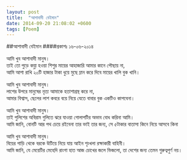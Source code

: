 ```yaml
---
layout: post
title:  "আশাবাদী বেইমান"
date: 2014-09-20 21:08:02 +0600
tags: [Poem]
---
```


##আশাবাদী বেইমান
####প্রকাশঃ ১৬-০৬-২০১৪


আমি খুব আশাবাদী মানুষ।  
তাই তো পুড়ে কয়্লা হওয়া শিশুর মায়ের আহাজারি আমার কানে পৌছায় না,  
আমি আশা রাখি ২০টি হাজার টাকা ধুয়ে মুছে ম্লান করে দিবে মায়ের খালি বুক খানি।  


আমি খুব আশাবাদী মানুষ।  
লাশের উপরে মানুষের নৃত্য আমাকে হতাশাগ্রস্থ করে না,  
আমার বিশ্বাস, ছেলের লাশ কবরে বয়ে নিয়ে যেতে বাবার বুক একটিও কাপবেনা।  


আমি খুব আশাবাদী মানুষ।  
তাই পুলিশের অবিরাম গুলিতে ঝরে যাওয়া গোলাপটির অভাব বোধ করিনা আমি।  
আমি জানি, বোনটি আর পথ চেয়ে রইবেনা তার ভাই তার জন্য, সে ৫টাকার বাতাসা কিনে নিয়ে আসবে কিনা  

আমি খুব আশাবাদী মানুষ।  
বিয়ের গাড়ি থেকে বরকে উটিয়ে নিয়ে যায় আইন শৃংখলা রক্ষাকারী বাহিনী।  
আমি জানি, যে মেয়েটির মেহেদি রাংগা হাত আজ চোখের জলে ভিজলো, তা দেশের জন্য তেমন গুরুত্বপুর্ণ নয়।  